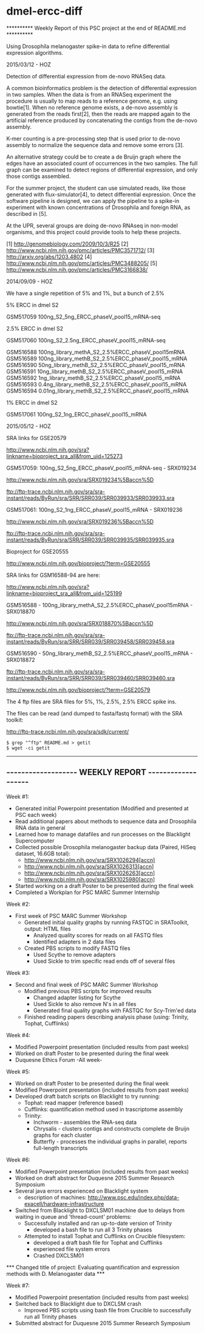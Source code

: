 # dmel-ercc-diff

********** Weekly Report of this PSC project at the end of README.md **********

Using Drosophila melanogaster spike-in data to refine differential
expression algorithms.

2015/03/12 - HOZ

Detection of differential expression from de-novo RNASeq data.

A common bioinformatics problem is the detection of differential
expression in two samples. When the data is from an RNASeq experiment
the procedure is usually to map reads to a reference genome, e.g. using
bowtie[1]. When no reference genome exists, a de-novo assembly is
generated from the reads first[2], then the reads are mapped again to
the artificial reference produced by concatenating the contigs from the
de-novo assembly.

K-mer counting is a pre-processing step that is used prior to de-novo
assembly to normalize the sequence data and remove some errors [3].

An alternative strategy could be to create a de Bruijn graph where the
edges have an associated count of occurrences in the two samples. The
full graph can be examined to detect regions of differential expression, and only those contigs assembled.

For the summer project, the student can use simulated reads, like those
generated with flux-simulator[4], to detect differential expression.
Once the software pipeline is designed, we can apply the pipeline to a
spike-in experiment with known concentrations of Drosophila and foreign
RNA, as described in [5].

At the UPR, several groups are doing de-novo RNAseq in non-model
organisms, and this project could provide tools to help these projects.

[1] http://genomebiology.com/2009/10/3/R25
[2] http://www.ncbi.nlm.nih.gov/pmc/articles/PMC3571712/
[3] http://arxiv.org/abs/1203.4802
[4] http://www.ncbi.nlm.nih.gov/pmc/articles/PMC3488205/
[5] http://www.ncbi.nlm.nih.gov/pmc/articles/PMC3166838/


2014/09/09 - HOZ

We have a single repetition of 5% and 1%, but a bunch of 2.5%

5% ERCC in dmel S2

GSM517059  100ng_S2_5ng_ERCC_phaseV_pool15_mRNA-seq

2.5% ERCC in dmel S2

GSM517060 100ng_S2_2.5ng_ERCC_phaseV_pool15_mRNA-seq

GSM516588 100ng_library_methA_S2_2.5%ERCC_phaseV_pool15mRNA
GSM516589 100ng_library_methB_S2_2.5%ERCC_phaseV_pool15_mRNA
GSM516590 50ng_library_methB_S2_2.5%ERCC_phaseV_pool15_mRNA
GSM516591 10ng_library_methB_S2_2.5%ERCC_phaseV_pool15_mRNA
GSM516592 1ng_library_methB_S2_2.5%ERCC_phaseV_pool15_mRNA
GSM516593 0.4ng_library_methB_S2_2.5%ERCC_phaseV_pool15_mRNA
GSM516594 0.01ng_library_methB_S2_2.5%ERCC_phaseV_pool15_mRNA

1% ERCC in dmel S2

GSM517061  100ng_S2_1ng_ERCC_phaseV_pool15_mRNA

2015/05/12 - HOZ

SRA links for GSE20579

http://www.ncbi.nlm.nih.gov/sra?linkname=bioproject_sra_all&from_uid=125273

GSM517059: 100ng_S2_5ng_ERCC_phaseV_pool15_mRNA-seq - SRX019234

http://www.ncbi.nlm.nih.gov/sra/SRX019234%5Baccn%5D

ftp://ftp-trace.ncbi.nlm.nih.gov/sra/sra-instant/reads/ByRun/sra/SRR/SRR039/SRR039933/SRR039933.sra

GSM517061: 100ng_S2_1ng_ERCC_phaseV_pool15_mRNA - SRX019236

http://www.ncbi.nlm.nih.gov/sra/SRX019236%5Baccn%5D

ftp://ftp-trace.ncbi.nlm.nih.gov/sra/sra-instant/reads/ByRun/sra/SRR/SRR039/SRR039935/SRR039935.sra

Bioproject for GSE20555

http://www.ncbi.nlm.nih.gov/bioproject/?term=GSE20555

SRA links for GSM16588-94 are here:

http://www.ncbi.nlm.nih.gov/sra?linkname=bioproject_sra_all&from_uid=125199

GSM516588 - 100ng_library_methA_S2_2.5%ERCC_phaseV_pool15mRNA - SRX018870

http://www.ncbi.nlm.nih.gov/sra/SRX018870%5Baccn%5D

ftp://ftp-trace.ncbi.nlm.nih.gov/sra/sra-instant/reads/ByRun/sra/SRR/SRR039/SRR039458/SRR039458.sra

GSM516590 - 50ng_library_methB_S2_2.5%ERCC_phaseV_pool15_mRNA - SRX018872

ftp://ftp-trace.ncbi.nlm.nih.gov/sra/sra-instant/reads/ByRun/sra/SRR/SRR039/SRR039460/SRR039460.sra

http://www.ncbi.nlm.nih.gov/bioproject/?term=GSE20579

The 4 ftp files are SRA files for 5%, 1%, 2.5%, 2.5% ERCC spike ins.

The files can be read (and dumped to fasta/fastq format) with the SRA toolkit:

http://ftp-trace.ncbi.nlm.nih.gov/sra/sdk/current/

```
$ grep "^ftp" README.md > getit
$ wget -ci getit 
```



-----------------------------------------------------
------------------- WEEKLY REPORT -------------------
-----------------------------------------------------

Week #1:
- Generated initial Powerpoint presentation (Modified and presented at PSC each week)
- Read additional papers about methods to sequence data and Drosophila RNA data in general
- Learned how to manage datafiles and run processes on the Blacklight Supercomputer
- Collected possible Drosophila melanogaster backup data (Paired, HiSeq dataset, 16.6GB total):
  - http://www.ncbi.nlm.nih.gov/sra/SRX1026294[accn]
  - http://www.ncbi.nlm.nih.gov/sra/SRX1026313[accn]
  - http://www.ncbi.nlm.nih.gov/sra/SRX1026263[accn]
  - http://www.ncbi.nlm.nih.gov/sra/SRX1025980[accn]
- Started working on a draft Poster to be presented during the final week
- Completed a Workplan for PSC MARC Summer Internship

Week #2:
- First week of PSC MARC Summer Workshop
  - Generated initial quality graphs by running FASTQC in SRAToolkit, output: HTML files
    - Analyzed quality scores for reads on all FASTQ files
    - Identified adapters in 2 data files
  - Created PBS scripts to modify FASTQ files
    - Used Scythe to remove adapters
    - Used Sickle to trim specific read ends off of several files
   
Week #3:
- Second and final week of PSC MARC Summer Workshop
  - Modified previous PBS scripts for improved results
    - Changed adapter listing for Scythe
    - Used Sickle to also remove N's in all files
    - Generated final quality graphs with FASTQC for Scy-Trim'ed data
  - Finished reading papers describing analysis phase (using: Trinity, Tophat, Cufflinks)

Week #4:
- Modified Powerpoint presentation (included results from past weeks)
- Worked on draft Poster to be presented during the final week
- Duquesne Ethics Forum -All week-

Week #5:
- Worked on draft Poster to be presented during the final week
- Modified Powerpoint presentation (included results from past weeks)
- Developed draft batch scripts on Blacklight to try running:
   - Tophat: read mapper (reference based)
   - Cufflinks: quantification method used in trascriptome assembly 
   - Trinity:
     - Inchworm - assembles the RNA-seq data
     - Chrysalis - clusters contigs and constructs complete de Bruijn graphs for each cluster
     - Butterfly - processes the individual graphs in parallel, reports full-length transcripts 
   

Week #6:
- Modified Powerpoint presentation (included results from past weeks)
- Worked on draft abstract for Duquesne 2015 Summer Research Symposium
- Several java errors experienced on Blacklight system
   - description of machines:   http://www.psc.edu/index.php/data-exacell/hardware-infrastructure
- Switched from Blacklight to DXCLSM01 machine due to delays from waiting in queue and 'thread-count' problems:
   - Successfully installed and ran up-to-date version of Trinity
     - developed a bash file to run all 3 Trinity phases
   - Attempted to install Tophat and Cufflinks on Crucible filesystem:
     - developed a draft bash file for Tophat and Cufflinks
     - experienced file system errors
     - Crashed DXCLSM01

***   Changed title of project: Evaluating quantification and expression methods with D. Melanogaster data   ***

Week #7:
- Modified Powerpoint presentation (included results from past weeks)
- Switched back to Blacklight due to DXCLSM crash
   - Improved PBS scripts using bash file from Crucible to successfully run all Trinity phases   
- Submitted abstract for Duquesne 2015 Summer Research Symposium




